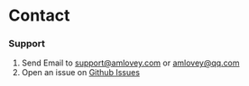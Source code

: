 # Contact

### Support 

1. Send Email to [support@amlovey.com](mailto:support@amlovey) or [amlovey@qq.com](maito:amlovey@qq.com)
2. Open an issue on [Github Issues](https://github.com/amloveyweb/YadeDocs/issues)
